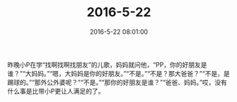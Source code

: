 ﻿---
title: "2016-5-22"
date: 2016-5-22 08:01:00
tags:
categories: 爸爸
---
昨晚小P在学“找啊找啊找朋友”的儿歌，妈妈就问他，“PP，你的好朋友是谁？”“大妈妈。”“嗯，大妈妈是你的好朋友。”“不是。”“不是？那大爸爸？”“不是，是踢球的。”“那外公外婆呢？”“不是。”“那你的好朋友是谁？”“爸爸、妈妈。”哎，没有什么事是比带小P更让人满足的了。 ​​​​ 